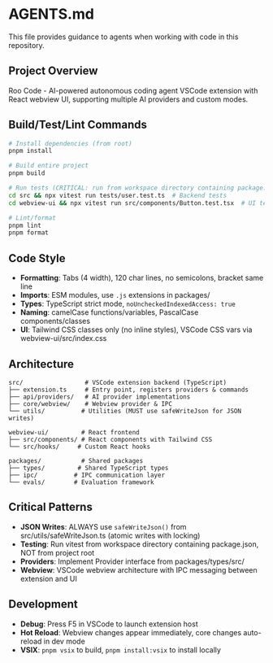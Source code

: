 # AGENTS.md

This file provides guidance to agents when working with code in this repository.

## Project Overview

Roo Code - AI-powered autonomous coding agent VSCode extension with React webview UI, supporting multiple AI providers and custom modes.

## Build/Test/Lint Commands

```bash
# Install dependencies (from root)
pnpm install

# Build entire project
pnpm build

# Run tests (CRITICAL: run from workspace directory containing package.json)
cd src && npx vitest run tests/user.test.ts  # Backend tests
cd webview-ui && npx vitest run src/components/Button.test.tsx  # UI tests

# Lint/format
pnpm lint
pnpm format
```

## Code Style

- **Formatting**: Tabs (4 width), 120 char lines, no semicolons, bracket same line
- **Imports**: ESM modules, use `.js` extensions in packages/
- **Types**: TypeScript strict mode, `noUncheckedIndexedAccess: true`
- **Naming**: camelCase functions/variables, PascalCase components/classes
- **UI**: Tailwind CSS classes only (no inline styles), VSCode CSS vars via webview-ui/src/index.css

## Architecture

```
src/                 # VSCode extension backend (TypeScript)
├── extension.ts     # Entry point, registers providers & commands
├── api/providers/   # AI provider implementations
├── core/webview/    # Webview provider & IPC
└── utils/          # Utilities (MUST use safeWriteJson for JSON writes)

webview-ui/         # React frontend
├── src/components/ # React components with Tailwind CSS
└── src/hooks/     # Custom React hooks

packages/           # Shared packages
├── types/         # Shared TypeScript types
├── ipc/          # IPC communication layer
└── evals/        # Evaluation framework
```

## Critical Patterns

- **JSON Writes**: ALWAYS use `safeWriteJson()` from src/utils/safeWriteJson.ts (atomic writes with locking)
- **Testing**: Run vitest from workspace directory containing package.json, NOT from project root
- **Providers**: Implement Provider interface from packages/types/src/
- **Webview**: VSCode webview architecture with IPC messaging between extension and UI

## Development

- **Debug**: Press F5 in VSCode to launch extension host
- **Hot Reload**: Webview changes appear immediately, core changes auto-reload in dev mode
- **VSIX**: `pnpm vsix` to build, `pnpm install:vsix` to install locally
